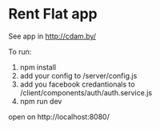 # Rent Flat app

See app in http://cdam.by/

To run:

1) npm install
2) add your config to /server/config.js
3) add you facebook credantionals to /client/components/auth/auth.service.js
4) npm run dev

open on http://localhost:8080/
